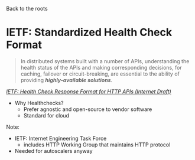 Back to the roots

# IETF: Standardized Health Check Format

<blockquote class="blockquote"> In distributed systems built with a number of APIs, understanding the health status of the APIs and making corresponding decisions, for caching, failover or circuit-breaking, are essential to the ability of providing <strong><em>highly-available solutions</em></strong>.</blockquote>

<cite class="center">[IETF: Health Check Response Format for HTTP APIs (Internet Draft)](https://tools.ietf.org/id/draft-inadarei-api-health-check-02.html)</cite>

- Why Healthchecks?
	- Prefer agnostic and open-source to vendor software
	- Standard for cloud

Note:
- IETF: Internet Engineering Task Force
	- includes HTTP Working Group that maintains HTTP protocol
- Needed for autoscalers anyway
